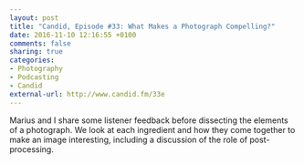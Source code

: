 ```yaml
---
layout: post
title: "Candid, Episode #33: What Makes a Photograph Compelling?"
date: 2016-11-10 12:16:55 +0100
comments: false
sharing: true
categories: 
- Photography
- Podcasting
- Candid
external-url: http://www.candid.fm/33e
---
```


Marius and I share some listener feedback before dissecting the elements of a photograph. We look at each ingredient and how they come together to make an image interesting, including a discussion of the role of post-processing.